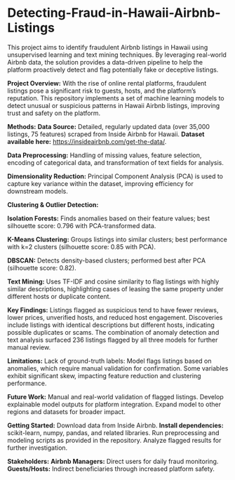 # Detecting-Fraud-in-Hawaii-Airbnb-Listings

This project aims to identify fraudulent Airbnb listings in Hawaii using unsupervised learning and text mining techniques. By leveraging real-world Airbnb data, the solution provides a data-driven pipeline to help the platform proactively detect and flag potentially fake or deceptive listings.

**Project Overview:**
With the rise of online rental platforms, fraudulent listings pose a significant risk to guests, hosts, and the platform’s reputation. This repository implements a set of machine learning models to detect unusual or suspicious patterns in Hawaii Airbnb listings, improving trust and safety on the platform.

**Methods:**
**Data Source:** Detailed, regularly updated data (over 35,000 listings, 75 features) scraped from Inside Airbnb for Hawaii.
**Dataset available here:** https://insideairbnb.com/get-the-data/.

**Data Preprocessing:** Handling of missing values, feature selection, encoding of categorical data, and transformation of text fields for analysis.

**Dimensionality Reduction:** Principal Component Analysis (PCA) is used to capture key variance within the dataset, improving efficiency for downstream models.

**Clustering & Outlier Detection:**

**Isolation Forests:** Finds anomalies based on their feature values; best silhouette score: 0.796 with PCA-transformed data.

**K-Means Clustering:** Groups listings into similar clusters; best performance with k=2 clusters (silhouette score: 0.85 with PCA).

**DBSCAN:** Detects density-based clusters; performed best after PCA (silhouette score: 0.82).

**Text Mining:** Uses TF-IDF and cosine similarity to flag listings with highly similar descriptions, highlighting cases of leasing the same property under different hosts or duplicate content.

**Key Findings:**
Listings flagged as suspicious tend to have fewer reviews, lower prices, unverified hosts, and reduced host engagement.
Discoveries include listings with identical descriptions but different hosts, indicating possible duplicates or scams.
The combination of anomaly detection and text analysis surfaced 236 listings flagged by all three models for further manual review.

**Limitations:**
Lack of ground-truth labels: Model flags listings based on anomalies, which require manual validation for confirmation.
Some variables exhibit significant skew, impacting feature reduction and clustering performance.

**Future Work:**
Manual and real-world validation of flagged listings.
Develop explainable model outputs for platform integration.
Expand model to other regions and datasets for broader impact.

**Getting Started:**
Download data from Inside Airbnb.
**Install dependencies:** scikit-learn, numpy, pandas, and related libraries.
Run preprocessing and modeling scripts as provided in the repository.
Analyze flagged results for further investigation.

**Stakeholders:**
**Airbnb Managers:** Direct users for daily fraud monitoring.
**Guests/Hosts:** Indirect beneficiaries through increased platform safety.
